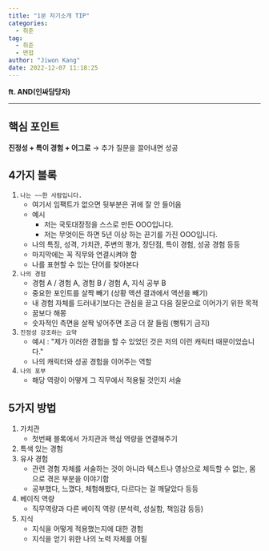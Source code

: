 ```yaml
---
title: "1분 자기소개 TIP"
categories:
  - 취준
tag:
  - 취준
  - 면접
author: "Jiwon Kang"
date: 2022-12-07 11:18:25
---
```



**ft. AND(인싸담당자)**

---

## 핵심 포인트

**진정성 + 특이 경험 + 어그로** → 추가 질문을 끌어내면 성공

## 4가지 블록

1. `나는 ~~한 사람입니다.`
    - 여기서 임팩트가 없으면 뒷부분은 귀에 잘 안 들어옴
    - 예시
        - 저는 국토대장정을 스스로 만든 OOO입니다.
        - 저는 무엇이든 하면 5년 이상 하는 끈기를 가진 OOO입니다.
    - 나의 특징, 성격, 가치관, 주변의 평가, 장단점, 특이 경험, 성공 경험 등등
    - 마지막에는 꼭 직무와 연결시켜야 함
    - 나를 표현할 수 있는 단어를 찾아본다
2. `나의 경험`
    - 경험 A / 경험 A, 경험 B / 경험 A, 지식 공부 B
    - 중요한 포인트를 살짝 빼기 (상황 액션 결과에서 액션을 빼기)
    - 내 경험 자체를 드러내기보다는 관심을 끌고 다음 질문으로 이어가기 위한 목적
    - 꿈보다 해몽
    - 숫자적인 측면을 살짝 넣어주면 조금 더 잘 들림 (뻥튀기 금지)
3. `진정성 강조하는 요약`
    - 예시 : "제가 이러한 경험을 할 수 있었던 것은 저의 이런 캐릭터 때문이었습니다."
    - 나의 캐릭터와 성공 경험을 이어주는 역할
4. `나의 포부`
    - 해당 역량이 어떻게 그 직무에서 적용될 것인지 서술

## 5가지 방법

1. 가치관
    - 첫번째 블록에서 가치관과 핵심 역량을 연결해주기
2. 특색 있는 경험
3. 유사 경험
    - 관련 경험 자체를 서술하는 것이 아니라 텍스트나 영상으로 체득할 수 없는, 몸으로 겪은 부분을 이야기함
    - 공부했다, 느꼈다, 체험해봤다, 다르다는 걸 깨달았다 등등
4. 베이직 역량
    - 직무역량과 다른 베이직 역량 (분석력, 성실함, 책임감 등등)
5. 지식
    - 지식을 어떻게 적용했는지에 대한 경험
    - 지식을 얻기 위한 나의 노력 자체를 어필